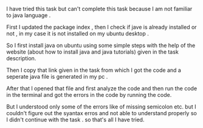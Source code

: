 I have tried this task but can't complete this task because I am not familiar to java language .

First I updated the package index , then I check if jave is already installed or not , in my case it is not installed on my ubuntu desktop .

So I first install java on ubuntu using some simple steps with the help of the website (about how to install java and java tutorials) given in the task description.

Then I copy that link given in the task from which I got the code and a seperate java file is generated in my pc .

After that I opened that file and first analyze the code and then run the code in the terminal and got the errors in the code by running the code.

But I understood only some of the errors like of missing semicolon etc. but I couldn't figure out the syantax erros and not able to understand properly so I didn't continue with the task . so that's all I have tried.
